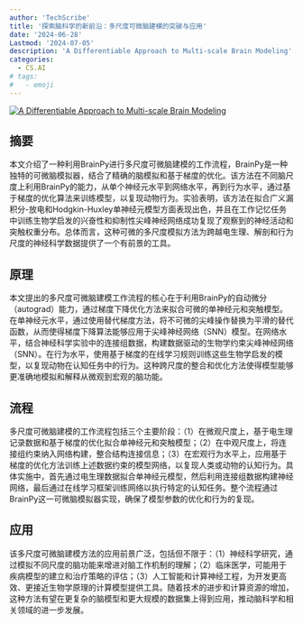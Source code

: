 ```yaml
---
author: 'TechScribe'
title: '探索脑科学的新前沿：多尺度可微脑建模的突破与应用'
date: '2024-06-28'
Lastmod: '2024-07-05'
description: 'A Differentiable Approach to Multi-scale Brain Modeling'
categories:
  - CS.AI
# tags:
#   - emoji
---
```


[![A Differentiable Approach to Multi-scale Brain Modeling](https://arxiv-research-1301205113.cos.ap-guangzhou.myqcloud.com/images/2406.19708v2.pdf_0.jpg)](https://arxiv.org/abs/2406.19708v2)

## 摘要

本文介绍了一种利用BrainPy进行多尺度可微脑建模的工作流程，BrainPy是一种独特的可微脑模拟器，结合了精确的脑模拟和基于梯度的优化。该方法在不同脑尺度上利用BrainPy的能力，从单个神经元水平到网络水平，再到行为水平，通过基于梯度的优化算法来训练模型，以复现动物行为。实验表明，该方法在拟合广义漏积分-放电和Hodgkin-Huxley单神经元模型方面表现出色，并且在工作记忆任务中训练生物学启发的兴奋性和抑制性尖峰神经网络成功复现了观察到的神经活动和突触权重分布。总体而言，这种可微的多尺度模拟方法为跨越电生理、解剖和行为尺度的神经科学数据提供了一个有前景的工具。<!--more-->

## 原理

本文提出的多尺度可微脑建模工作流程的核心在于利用BrainPy的自动微分（autograd）能力，通过梯度下降优化方法来拟合可微的单神经元和突触模型。在单神经元水平，通过使用替代梯度方法，将不可微的尖峰操作替换为平滑的替代函数，从而使得梯度下降算法能够应用于尖峰神经网络（SNN）模型。在网络水平，结合神经科学实验中的连接组数据，构建数据驱动的生物学约束尖峰神经网络（SNN）。在行为水平，使用基于梯度的在线学习规则训练这些生物学启发的模型，以复现动物在认知任务中的行为。这种跨尺度的整合和优化方法使得模型能够更准确地模拟和解释从微观到宏观的脑功能。

## 流程

多尺度可微脑建模的工作流程包括三个主要阶段：（1）在微观尺度上，基于电生理记录数据和基于梯度的优化拟合单神经元和突触模型；（2）在中观尺度上，将连接组约束纳入网络构建，整合结构连接信息；（3）在宏观行为水平上，应用基于梯度的优化方法训练上述数据约束的模型网络，以复现人类或动物的认知行为。具体实施中，首先通过电生理数据拟合单神经元模型，然后利用连接组数据构建神经网络，最后通过在线学习框架训练网络以执行特定的认知任务。整个流程通过BrainPy这一可微脑模拟器实现，确保了模型参数的优化和行为的复现。

## 应用

该多尺度可微脑建模方法的应用前景广泛，包括但不限于：（1）神经科学研究，通过模拟不同尺度的脑功能来增进对脑工作机制的理解；（2）临床医学，可能用于疾病模型的建立和治疗策略的评估；（3）人工智能和计算神经工程，为开发更高效、更接近生物学原理的计算模型提供工具。随着技术的进步和计算资源的增加，这种方法有望在更复杂的脑模型和更大规模的数据集上得到应用，推动脑科学和相关领域的进一步发展。